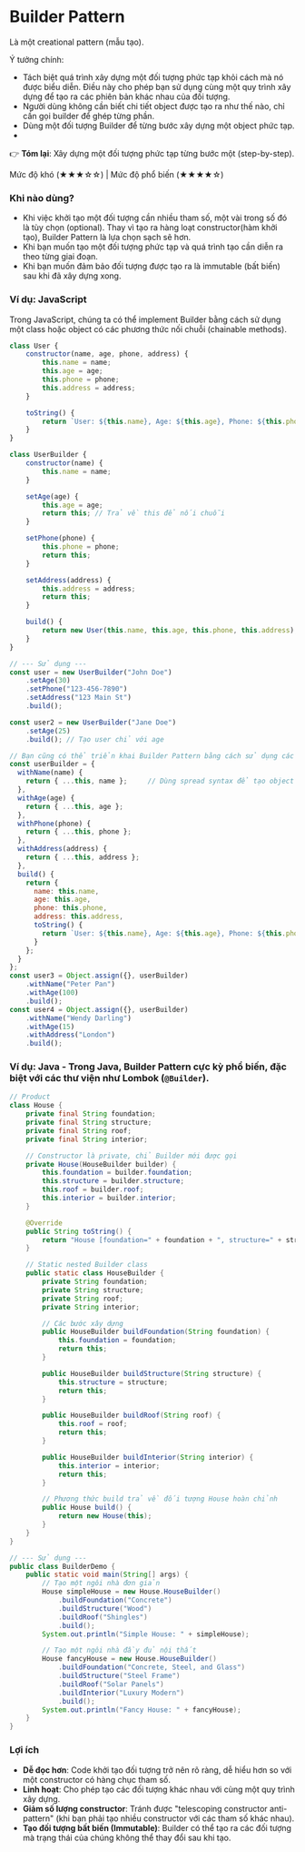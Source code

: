 # Builder Pattern

Là một creational pattern (mẫu tạo).

Ý tưởng chính:
- Tách biệt quá trình xây dựng một đối tượng phức tạp khỏi cách mà nó được biểu diễn. Điều này cho phép bạn sử dụng cùng một quy trình xây dựng để tạo ra các phiên bản khác nhau của đối tượng.
- Người dùng không cần biết chi tiết object được tạo ra như thế nào, chỉ cần gọi builder để ghép từng phần.
- Dùng một đối tượng Builder để từng bước xây dựng một object phức tạp.
- 
👉 **Tóm lại**: Xây dựng một đối tượng phức tạp từng bước một (step-by-step).

Mức độ khó (★★★☆☆) | Mức độ phổ biến (★★★★☆)

### Khi nào dùng?
- Khi việc khởi tạo một đối tượng cần nhiều tham số, một vài trong số đó là tùy chọn (optional). Thay vì tạo ra hàng loạt constructor(hàm khởi tạo), Builder Pattern là lựa chọn sạch sẽ hơn.
- Khi bạn muốn tạo một đối tượng phức tạp và quá trình tạo cần diễn ra theo từng giai đoạn.
- Khi bạn muốn đảm bảo đối tượng được tạo ra là immutable (bất biến) sau khi đã xây dựng xong.

### Ví dụ: JavaScript

Trong JavaScript, chúng ta có thể implement Builder bằng cách sử dụng một class hoặc object có các phương thức nối chuỗi (chainable methods).

```javascript
class User {
    constructor(name, age, phone, address) {
        this.name = name;
        this.age = age;
        this.phone = phone;
        this.address = address;
    }

    toString() {
        return `User: ${this.name}, Age: ${this.age}, Phone: ${this.phone}, Address: ${this.address}`;
    }
}

class UserBuilder {
    constructor(name) {
        this.name = name;
    }

    setAge(age) {
        this.age = age;
        return this; // Trả về this để nối chuỗi
    }

    setPhone(phone) {
        this.phone = phone;
        return this;
    }

    setAddress(address) {
        this.address = address;
        return this;
    }

    build() {
        return new User(this.name, this.age, this.phone, this.address);
    }
}

// --- Sử dụng ---
const user = new UserBuilder("John Doe")
    .setAge(30)
    .setPhone("123-456-7890")
    .setAddress("123 Main St")
    .build();

const user2 = new UserBuilder("Jane Doe")
    .setAge(25)
    .build(); // Tạo user chỉ với age
```




```javascript
// Bạn cũng có thể triển khai Builder Pattern bằng cách sử dụng các đối tượng và hàm thuần túy, giúp code linh hoạt hơn và tránh dùng `this` trong ngữ cảnh class.
const userBuilder = {
  withName(name) {
    return { ...this, name };     // Dùng spread syntax để tạo object mới, đảm bảo tính bất biến
  },
  withAge(age) {
    return { ...this, age };
  },
  withPhone(phone) {
    return { ...this, phone };
  },
  withAddress(address) {
    return { ...this, address };
  },
  build() {
    return {
      name: this.name,
      age: this.age,
      phone: this.phone,
      address: this.address,
      toString() {
        return `User: ${this.name}, Age: ${this.age}, Phone: ${this.phone}, Address: ${this.address}`;
      }
    };
  }
};
const user3 = Object.assign({}, userBuilder)
    .withName("Peter Pan")
    .withAge(100)
    .build();
const user4 = Object.assign({}, userBuilder)
    .withName("Wendy Darling")
    .withAge(15)
    .withAddress("London")
    .build();
```

### Ví dụ: Java - Trong Java, Builder Pattern cực kỳ phổ biến, đặc biệt với các thư viện như Lombok (`@Builder`).

```java
// Product
class House {
    private final String foundation;
    private final String structure;
    private final String roof;
    private final String interior;

    // Constructor là private, chỉ Builder mới được gọi
    private House(HouseBuilder builder) {
        this.foundation = builder.foundation;
        this.structure = builder.structure;
        this.roof = builder.roof;
        this.interior = builder.interior;
    }

    @Override
    public String toString() {
        return "House [foundation=" + foundation + ", structure=" + structure + ", roof=" + roof + ", interior=" + interior + "]";
    }

    // Static nested Builder class
    public static class HouseBuilder {
        private String foundation;
        private String structure;
        private String roof;
        private String interior;

        // Các bước xây dựng
        public HouseBuilder buildFoundation(String foundation) {
            this.foundation = foundation;
            return this;
        }

        public HouseBuilder buildStructure(String structure) {
            this.structure = structure;
            return this;
        }

        public HouseBuilder buildRoof(String roof) {
            this.roof = roof;
            return this;
        }

        public HouseBuilder buildInterior(String interior) {
            this.interior = interior;
            return this;
        }

        // Phương thức build trả về đối tượng House hoàn chỉnh
        public House build() {
            return new House(this);
        }
    }
}

// --- Sử dụng ---
public class BuilderDemo {
    public static void main(String[] args) {
        // Tạo một ngôi nhà đơn giản
        House simpleHouse = new House.HouseBuilder()
            .buildFoundation("Concrete")
            .buildStructure("Wood")
            .buildRoof("Shingles")
            .build();
        System.out.println("Simple House: " + simpleHouse);

        // Tạo một ngôi nhà đầy đủ nội thất
        House fancyHouse = new House.HouseBuilder()
            .buildFoundation("Concrete, Steel, and Glass")
            .buildStructure("Steel Frame")
            .buildRoof("Solar Panels")
            .buildInterior("Luxury Modern")
            .build();
        System.out.println("Fancy House: " + fancyHouse);
    }
}
```

### Lợi ích
- **Dễ đọc hơn**: Code khởi tạo đối tượng trở nên rõ ràng, dễ hiểu hơn so với một constructor có hàng chục tham số.
- **Linh hoạt**: Cho phép tạo các đối tượng khác nhau với cùng một quy trình xây dựng.
- **Giảm số lượng constructor**: Tránh được "telescoping constructor anti-pattern" (khi bạn phải tạo nhiều constructor với các tham số khác nhau).
- **Tạo đối tượng bất biến (Immutable)**: Builder có thể tạo ra các đối tượng mà trạng thái của chúng không thể thay đổi sau khi tạo.
